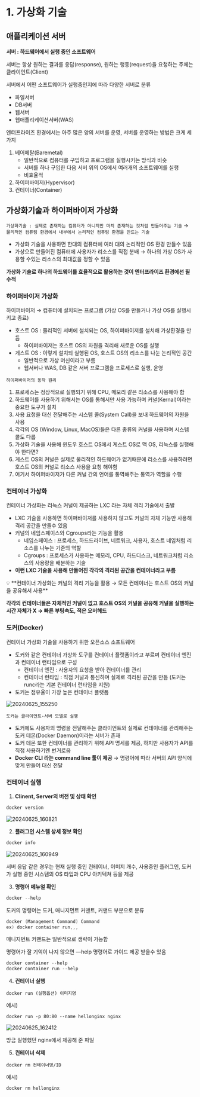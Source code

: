 # 1. 가상화 기술

## 애플리케이션 서버

**서버 : 하드웨어에서 실행 중인 소프트웨어**

서버는 항상 원하는 결과를 응답(response), 원하는 행동(request)을 요청하는 주체는 클라이언트(Client)

서버에서 어떤 소프트웨어가 실행중인지에 따라 다양한 서버로 분류

- 파일서버
- DB서버
- 웹서버
- 웹애플리케이션서버(WAS)

엔터프라이즈 환경에서는 아주 많은 양의 서버를 운영, 서버를 운영하는 방법은 크게 세가지

1. 베어메탈(Baremetal) 
    - 일반적으로 컴퓨터를 구입하고 프로그램을 실행시키는 방식과 비슷
    - 서버를 하나 구입한 다음 서버 위의 OS에서 여러개의 소프트웨어를 실행
    - 비효율적
2. 하이퍼바이저(Hypervisor)
3. 컨테이너(Container)

## 가상화기술과 하이퍼바이저 가상화

`가상화기술 : 실제로 존재하는 컴퓨터가 아니지만 마치 존재하는 것처럼 만들어주는 기술` → `물리적인 컴퓨팅 환경에서 내부에서 논리적인 컴퓨팅 환경을 만드는 기술`

- 가상화 기술을 사용하면 한대의 컴퓨터에 여러 대의 논리적인 OS 환경 만들수 있음
- 가상으로 만들어진 컴퓨터에 사용자가 리소스를 직접 분배 → 하나의 가상 OS가 사용할 수있는 리소스의 최대값을 정할 수 있음

**가상화 기술로 하나의 하드웨어를 효율적으로 활용하는 것이 엔터프라이즈 환경에선 필수적**

### 하이퍼바이저 가상화

하이퍼바이저 → 컴퓨터에 설치되는 프로그램 (가상 OS를 만들거나 가상 OS를 실행시키고 종료)

- 호스트 OS : 물리적인 서버에 설치되는 OS, 하이퍼바이저를 설치해 가상환경을 만듬
    - 하이퍼바이저는 호스트 OS의 자원을 격리해 새로운 OS를 실행
- 게스트 OS : 이렇게 설치되 실행된 OS, 호스트 OS의 리소스를 나눈 논리적인 공간
    - 일반적으로 가상 머신이라고 부름
    - 웹서버나 WAS, DB 같은 서버 프로그램을 프로세스로 실행, 운영

`하이퍼바이저의 동작 원리`

1. 프로세스는 정상적으로 실행되기 위해 CPU, 메모리 같은 리소스를 사용해야 함
2. 하드웨어를 사용하기 위해서는 OS를 통해서만 사용 가능하며 커널(Kernal)이라는 중요한 도구가 설치
3. 사용 요청을 대신 전달해주는 시스템 콜(System Call)을 보내 하드웨어의 자원을 사용
4. 각각의 OS (Window, Linux, MacOS)들은 다른 종류의 커널을 사용하며 시스템 콜도 다름
5. 가상화 기술을 사용해 윈도우 호스트 OS에서 게스트 OS로 맥 OS, 리눅스를 실행해야 한다면?
6. 게스트 OS의 커널은 실제로 물리적인 하드웨어가 없기때문에 리소스를 사용하려면 호스트 OS의 커널로 리소스 사용을 요청 해야함
7. 여기서 하이퍼바이저가 다른 커널 간의 언어를 통역해주는 통역가 역할을 수행

### 컨테이너 가상화

컨테이너 가상화는 리눅스 커널이 제공하는 LXC 라는 자체 격리 기술에서 출발

- LXC 기술을 사용하면 하이퍼바이저를 사용하지 않고도 커널의 자체 기능만 사용해 격리 공간을 만들수 있음
- 커널의 네임스페이스와 Cgroups라는 기능을 활용
    - 네임스페이스 : 프로세스, 하드드라이브, 네트워크, 사용자, 호스트 네임처럼 리소스를 나누는 기준의 역할
    - Cgroups : 프로세스가 사용하는 메모리, CPU, 하드디스크, 네트워크처럼 리소스의 사용량을 배분하는 기술
- **이런 LXC 기술을 사용해 만들어진 각각의 격리된 공간을 컨테이너라고 부름**

<aside>
💡 **컨테이너 가상화는 커널의 격리 기능을 활용 → 모든 컨테이너는 호스트 OS의 커널을 공유해서 사용**

**각각의 컨테이너들은 자체적인 커널이 없고 호스트 OS의 커널을 공유해 커널을 실행하는 시간 자체가 X → 빠른 부팅속도, 적은 오버헤드**

</aside>

### 도커(Docker)

컨테이너 가상화 기술을 사용하기 위한 오픈소스 소프트웨어

- 도커와 같은 컨테이너 가상화 도구를 컨테이너 플랫폼이라고 부르며 컨테이너 엔진과 컨테이너 런타임으로 구성
    - 컨테이너 엔진 : 사용자의 요청을 받아 컨테이너를 관리
    - 컨테이너 런타임 : 직접 커널과 통신하며 실제로 격리된 공간을 만듬 (도커는 runc라는 기본 컨테이너 런타임을 지원)
- 도커는 점유율이 가장 높은 컨테이너 플랫폼

![20240625_155250](https://github.com/boyfromthewell/docker-study/assets/86250281/30aa1794-88c0-4334-9c18-7fb2163b495d)


`도커는 클라이언트-서버 모델로 실행`

- 도커에도 사용자의 명령을 전달해주는 클라이언트와 실제로 컨테이너를 관리해주는 도커 데몬(Docker Daemon)이라는 서버가 존재
- 도커 데몬 또한 컨테이너를 관리하기 위해 API 명세를 제공, 하지만 사용자가 API를 직접 사용하기엔 번거로움
- **Docker CLI 라는 command line 툴이 제공** → 명령어에 따라 서버의 API 양식에 맞게 만들어 대신 전달

### 컨테이너 실행

1. **Clinent, Server의 버전 및 상태 확인**

```powershell
docker version
```

![20240625_160821](https://github.com/boyfromthewell/docker-study/assets/86250281/ef478e7b-bcdf-4441-aa80-051fdf92eba7)


2. **플러그인 시스템 상세 정보 확인**

```powershell
docker info
```

![20240625_160949](https://github.com/boyfromthewell/docker-study/assets/86250281/07a87acd-8df1-47f6-a4e8-6cf0041fef1c)


서버 응답 같은 경우는 현재 실행 중인 컨테이너, 이미지 개수, 사용중인 플러그인, 도커가 실행 중인 시스템의 OS 타입과 CPU 아키텍쳐 등을 제공

3. **명령어 메뉴얼 확인**

```powershell
docker --help
```

도커의 명령어는 도커, 매니지먼트 커맨트, 커맨드 부분으로 분류

```powershell
docker (Management Command) Command 
ex) docker container run,,,
```

매니지먼트 커맨드는 일반적으로 생략이 가능함

명령어가 잘 기억이 나지 않으면 —help 명령어로 가이드 제공 받을수 있음

```powershell
docker container --help
docker container run --help
```

4. **컨테이너 실행**

```docker
docker run (실행옵션) 이미지명
```

예시)

```docker
docker run -p 80:80 --name hellonginx nginx
```

![20240625_162412](https://github.com/boyfromthewell/docker-study/assets/86250281/b56b6cf3-1b1c-462f-9d49-d73b68f2b65f)


방금 실행했던 nginx에서 제공해 준 파일

5. **컨테이너 삭제**

```docker
docker rm 컨테이너명/ID
```

예시)

```docker
docker rm hellonginx
```
